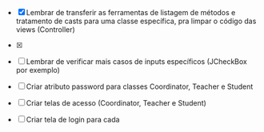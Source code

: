 - [x]    Lembrar de transferir as ferramentas de listagem de métodos e tratamento de casts para uma classe específica, pra limpar o código das views (Controller)
  
  

- [x] 
  
  

- [ ]    Lembrar de verificar mais casos de inputs específicos (JCheckBox por exemplo)
  
  

- [ ]    Criar atributo password para classes Coordinator, Teacher e Student
  
  

- [ ]    Criar telas de acesso (Coordinator, Teacher e Student)
  
  

- [ ]    Criar tela de login para cada


